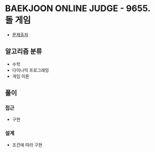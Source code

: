 # BAEKJOON ONLINE JUDGE - 9655. 돌 게임

- [문제출처](https://www.acmicpc.net/problem/9655 '9655. 돌 게임')

## 알고리즘 분류

- 수학
- 다이나믹 프로그래밍
- 게임 이론

## 풀이

### 접근

- 구현

### 설계

- 조건에 따라 구현
